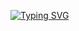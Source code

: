 [![Typing SVG](https://readme-typing-svg.demolab.com/?lines=Poggers;porcodioooooooooooooooooooooooooooooo)](https://git.io/typing-svg)
